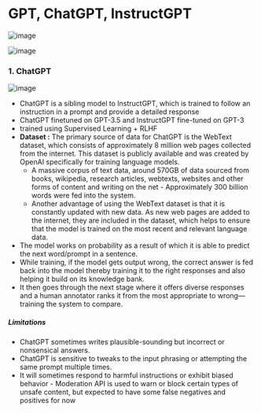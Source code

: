 # GPT, ChatGPT, InstructGPT
![image](https://user-images.githubusercontent.com/129742046/236900096-c38791b3-498e-4abb-85b4-277924d4a3bd.png)

![image](https://user-images.githubusercontent.com/129742046/236911422-d85a9d3e-ea46-4cf7-9fa1-dac4c0e3b4d3.png)




### 1. ChatGPT


![image](https://user-images.githubusercontent.com/129742046/236999448-5a359429-6276-4396-91c1-27334d1e1e6e.png)

- ChatGPT is a sibling model to InstructGPT, which is trained to follow an instruction in a prompt and provide a detailed response
- ChatGPT finetuned on GPT-3.5 and InstructGPT fine-tuned on GPT-3
- trained using Supervised Learning + RLHF 
- **Dataset :** The primary source of data for ChatGPT is the WebText dataset, which consists of approximately 8 million web pages collected from the internet. This dataset is publicly available and was created by OpenAI specifically for training language models.
    - A massive corpus of text data, around 570GB of data sourced from books, wikipedia, research articles, webtexts, websites and other forms of content and writing on the net - Approximately 300 billion words were fed into the system.
    - Another advantage of using the WebText dataset is that it is constantly updated with new data. As new web pages are added to the internet, they are included in the dataset, which helps to ensure that the model is trained on the most recent and relevant language data.
- The model works on probability as a result of which it is able to predict the next word/prompt in a sentence.
- While training, if the model gets output wrong, the correct answer is fed back into the model thereby training it to the right responses and also helping it build on its knowledge bank.
- It then goes through the next stage where it offers diverse responses and a human annotator ranks it from the most appropriate to wrong—training the system to compare.

##### Limitations
- ChatGPT sometimes writes plausible-sounding but incorrect or nonsensical answers.
- ChatGPT is sensitive to tweaks to the input phrasing or attempting the same prompt multiple times.
- It will sometimes respond to harmful instructions or exhibit biased behavior - Moderation API is used to warn or block certain types of unsafe content, but expected to have some false negatives and positives for now
